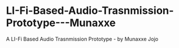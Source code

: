 # LI-Fi-Based-Audio-Trasnmission-Prototype---Munaxxe
A LI-Fi Based Audio Trasnmission Prototype - by Munaxxe Jojo
